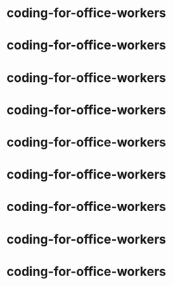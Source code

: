 # coding-for-office-workers
# coding-for-office-workers
# coding-for-office-workers
# coding-for-office-workers
# coding-for-office-workers
# coding-for-office-workers
# coding-for-office-workers
# coding-for-office-workers
# coding-for-office-workers
